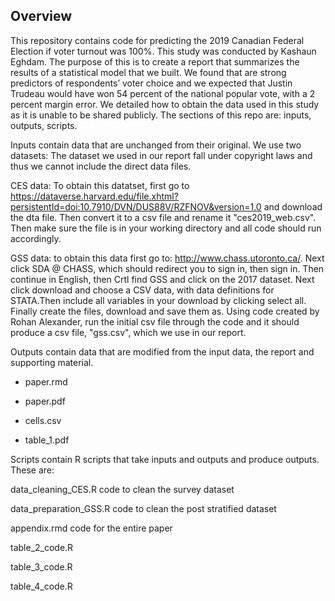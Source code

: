 ## Overview
This repository contains code for predicting the 2019 Canadian Federal Election if voter turnout was 100%. This study was conducted by Kashaun Eghdam. The purpose of this is to create a report that summarizes the results of a statistical model that we built. We found that  are strong predictors of respondents’ voter choice and we expected that Justin Trudeau would have won 54 percent of the national popular vote, with a 2 percent margin error. We detailed how to obtain the data used in this study as it is unable to be shared publicly.
The sections of this repo are: inputs, outputs, scripts.

Inputs contain data that are unchanged from their original. We use two datasets: The dataset we used in our report fall under copyright laws and thus we cannot include the direct data files.

CES data: To obtain this datatset, first go to https://dataverse.harvard.edu/file.xhtml?persistentId=doi:10.7910/DVN/DUS88V/RZFNOV&version=1.0 and download the dta file. Then convert it to a csv file and rename it "ces2019_web.csv". Then make sure the file is in your working directory and all code should run accordingly. 

GSS data: to obtain this data first go to: http://www.chass.utoronto.ca/. Next click SDA @ CHASS, which should redirect you to sign in, then sign in. Then continue in English, then Crtl find GSS and click on the 2017 dataset. Next click download and choose a CSV data, with data definitions for STATA.Then include all variables in your download by clicking select all. Finally create the files, download and save them as. Using code created by Rohan Alexander, run the initial csv file through the code and it should produce a csv file, "gss.csv", which we use in our report.  

Outputs contain data that are modified from the input data, the report and supporting material.

- paper.rmd

- paper.pdf

- cells.csv

- table_1.pdf

Scripts contain R scripts that take inputs and outputs and produce outputs. These are:

data_cleaning_CES.R code to clean the survey dataset

data_preparation_GSS.R code to clean the post stratified dataset

appendix.rmd code for the entire paper

table_2_code.R

table_3_code.R

table_4_code.R
